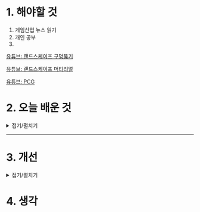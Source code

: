 
# 1. 해야할 것

1. 게임산업 뉴스 읽기 
2. 개인 공부  
3. 

[유튜브: 랜드스케이프 구멍뚫기](https://www.youtube.com/watch?v=bAjoa1D3pFY)

[유튜브: 랜드스케이프 머티리얼](https://youtu.be/QJjln8mjGK4?feature=shared)

[유튜브: PCG](https://www.youtube.com/watch?v=AolNZNk87VU)



# 2. 오늘 배운 것

<details>
<summary>접기/펼치기</summary>

## 랜드스케이프 구멍 뚫기
![image](https://github.com/user-attachments/assets/74040448-5f2e-4b0d-9f52-e50618725fe1)

## PCG
![image](https://github.com/user-attachments/assets/c793b4b5-110f-4f10-8128-2b3a0ce6c804)


</details>

****


# 3. 개선


<details>
<summary>접기/펼치기</summary>


</details>



# 4. 생각



